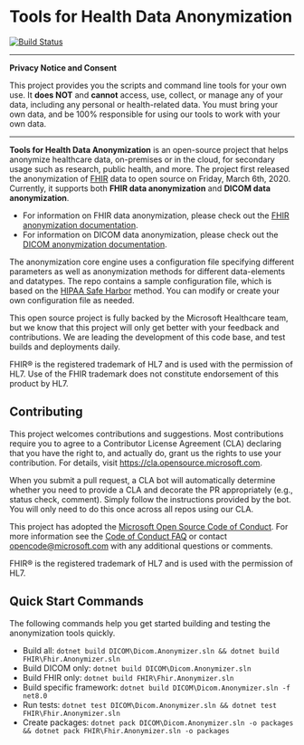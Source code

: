 # Tools for Health Data Anonymization

[![Build Status](https://microsofthealthoss.visualstudio.com/FhirAnonymizer/_apis/build/status/CI%20Build?branchName=master)](https://microsofthealthoss.visualstudio.com/FhirAnonymizer/_build/latest?definitionId=23&branchName=master)

---
**Privacy Notice and Consent**

This project provides you the scripts and command line tools for your own use. It **does NOT** and **cannot** access, use, collect, or manage any of your data, including any personal or health-related data. You must bring your own data, and be 100% responsible for using our tools to work with your own data.

---

**Tools for Health Data Anonymization** is an open-source project that helps anonymize healthcare data, on-premises or in the cloud, for secondary usage such as research, public health, and more. The project first released the anonymization of [FHIR](https://www.hl7.org/fhir/) data to open source on Friday, March 6th, 2020. Currently, it supports both **FHIR data anonymization** and **DICOM data anonymization**.

* For information on FHIR data anonymization, please check out the [FHIR anonymization documentation](docs/FHIR-anonymization.md).
* For information on DICOM data anonymization, please check out the [DICOM anonymization documentation](docs/DICOM-anonymization.md).

The anonymization core engine uses a configuration file specifying different parameters as well as anonymization methods for different data-elements and datatypes. The repo contains a sample configuration file, which is based on the [HIPAA Safe Harbor](https://www.hhs.gov/hipaa/for-professionals/privacy/special-topics/de-identification/index.html#safeharborguidance) method. You can modify or create your own configuration file as needed.

This open source project is fully backed by the Microsoft Healthcare team, but we know that this project will only get better with your feedback and contributions. We are leading the development of this code base, and test builds and deployments daily.

FHIR® is the registered trademark of HL7 and is used with the permission of HL7. Use of the FHIR trademark does not constitute endorsement of this product by HL7.

## Contributing

This project welcomes contributions and suggestions.  Most contributions require you to agree to a
Contributor License Agreement (CLA) declaring that you have the right to, and actually do, grant us
the rights to use your contribution. For details, visit https://cla.opensource.microsoft.com.

When you submit a pull request, a CLA bot will automatically determine whether you need to provide
a CLA and decorate the PR appropriately (e.g., status check, comment). Simply follow the instructions
provided by the bot. You will only need to do this once across all repos using our CLA.

This project has adopted the [Microsoft Open Source Code of Conduct](https://opensource.microsoft.com/codeofconduct/).
For more information see the [Code of Conduct FAQ](https://opensource.microsoft.com/codeofconduct/faq/) or
contact [opencode@microsoft.com](mailto:opencode@microsoft.com) with any additional questions or comments.

FHIR® is the registered trademark of HL7 and is used with the permission of HL7.

## Quick Start Commands

The following commands help you get started building and testing the anonymization tools quickly.

- Build all: `dotnet build DICOM\Dicom.Anonymizer.sln && dotnet build FHIR\Fhir.Anonymizer.sln`
- Build DICOM only: `dotnet build DICOM\Dicom.Anonymizer.sln`
- Build FHIR only: `dotnet build FHIR\Fhir.Anonymizer.sln`
- Build specific framework: `dotnet build DICOM\Dicom.Anonymizer.sln -f net8.0`
- Run tests: `dotnet test DICOM\Dicom.Anonymizer.sln && dotnet test FHIR\Fhir.Anonymizer.sln`
- Create packages: `dotnet pack DICOM\Dicom.Anonymizer.sln -o packages && dotnet pack FHIR\Fhir.Anonymizer.sln -o packages`
